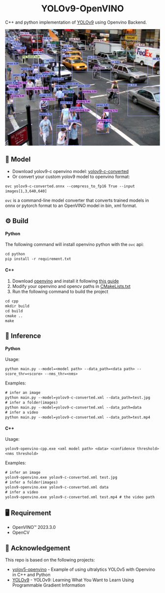 <h1 align="center"><span>YOLOv9-OpenVINO</span></h1>

C++ and python implementation of [YOLOv9](https://github.com/WongKinYiu/yolov9) using Openvino Backend.

<p align="center" margin: 0 auto;>
  <img src="result.jpg"/>
</p>

## 🤖 Model

- Download yolov9-c openvino model: [yolov9-c-converted](https://drive.google.com/file/d/1eBs2zlPmPoa-K2N4enTG3srXmesKQyM9/view?usp=sharing)
- Or convert your custom yolov9 model to openvino format:
``` shell
ovc yolov9-c-converted.onnx --compress_to_fp16 True --input images[1,3,640,640]
```
`ovc` is a command-line model converter that converts trained models in onnx or pytorch format to an OpenVINO model in bin, xml format.


## ⚙️ Build

#### Python

The following command will install openvino python with the `ovc` api:

``` shell
cd python
pip install -r requirement.txt
```

#### C++

1. Download [openvino](https://storage.openvinotoolkit.org/repositories/openvino/packages/2023.3/windows/) and install it following [this guide](https://docs.openvino.ai/2023.3/openvino_docs_install_guides_installing_openvino_from_archive_windows.html)
2. Modify your openvino and opencv paths in [CMakeLists.txt](https://github.com/spacewalk01/yolov9-openvino/blob/main/cpp/CMakeLists.txt)
3. Run the following command to build the project

``` shell
cd cpp
mkdir build
cd build
cmake ..
make
```

## 🚀 Inference

#### Python

Usage: 
``` shell
python main.py --model=<model path> --data_path=<data path> --score_thr=<score> --nms_thr=<nms>
```

Examples:
``` shell
# infer an image
python main.py --model=yolov9-c-converted.xml --data_path=test.jpg
# infer a folder(images)
python main.py --model=yolov9-c-converted.xml --data_path=data
# infer a video
python main.py --model=yolov9-c-converted.xml --data_path=test.mp4
```

#### C++

Usage: 
``` shell
yolov9-openvino-cpp.exe <xml model path> <data> <confidence threshold> <nms threshold>
```

Examples:
``` shell
# infer an image
yolov9-openvino.exe yolov9-c-converted.xml test.jpg 
# infer a folder(images)
yolov9-openvino.exe yolov9-c-converted.xml data
# infer a video
yolov9-openvino.exe yolov9-c-converted.xml test.mp4 # the video path
```

## 🖥️ Requirement

- OpenVINO™ 2023.3.0
- OpenCV

## 🔗 Acknowledgement
This repo is based on the following projects:
- [yolov5-openvino](https://github.com/dacquaviva/yolov5-openvino-cpp-python) - Example of using ultralytics YOLOv5 with Openvino in C++ and Python
- [YOLOv9](https://github.com/WongKinYiu/yolov9) - YOLOv9: Learning What You Want to Learn Using Programmable Gradient Information
